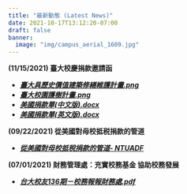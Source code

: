```yaml
---
title: "最新動態 (Latest News)"
date: 2021-10-17T13:12:20-07:00
draft: false
banner:
  image: "img/campus_aerial_1609.jpg"
---
```

**(11/15/2021) 臺大校慶捐款邀請函**
  - ***[臺大具歷史價值建築修繕維護計畫.png](https://guanlinchao.github.io/files/三折頁新版彈簧二折(第二版)-02-01.png)***
  - ***[臺大校園護樹計畫.png](https://guanlinchao.github.io/files/三折頁新版彈簧二折(第二版)-02-02.png)***
  - ***[美國捐款單(中文版).docx](https://guanlinchao.github.io/files/美國中文版捐款單.docx)***
  - ***[美國捐款單(英文版).docx](https://guanlinchao.github.io/files/美國捐款單(英文版).docx)***

**(09/22/2021) 從美國對母校抵税捐款的管道**
- ***[從美國對母校抵稅捐款的管道- NTUADF](https://guanlinchao.github.io/files/NTUADF_Donation_Reminder_2021.pdf)***

**(07/01/2021) 財務管理處：充實校務基金 協助校務發展**
- ***[台大校友136期－校務報報財務處.pdf](https://guanlinchao.github.io/files/台大校友136期－校務報報財務處.pdf)***
